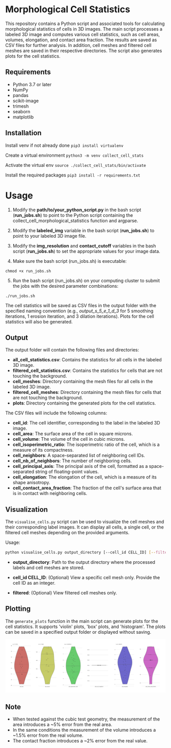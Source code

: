# Morphological Cell Statistics

This repository contains a Python script and associated tools for calculating morphological statistics of cells in 3D images. The main script processes a labeled 3D image and computes various cell statistics, such as cell areas, volumes, elongation, and contact area fraction. The results are saved as CSV files for further analysis. In addition, cell meshes and filtered cell meshes are saved in their respective directories. The script also generates plots for the cell statistics.

## Requirements

* Python 3.7 or later
* NumPy
* pandas
* scikit-image
* trimesh
* seaborn
* matplotlib

## Installation
Install venv if not already done
```pip3 install virtualenv```

Create a virtual environment
```python3 -m venv collect_cell_stats```

Activate the virtual env
```source ./collect_cell_stats/bin/activate```

Install the required packages
```pip3 install -r requirements.txt```

# Usage

1. Modify the **path/to/your_python_script.py** in the bash script (**run_jobs.sh**) to point to the Python script containing the collect_cell_morphological_statistics function and argparse.

2. Modify the **labeled_img** variable in the bash script (**run_jobs.sh**) to point to your labeled 3D image file.

3. Modify the **img_resolution** and **contact_cutoff** variables in the bash script (**run_jobs.sh**) to set the appropriate values for your image data.

4. Make sure the bash script (run_jobs.sh) is executable:

```
chmod +x run_jobs.sh

```

5. Run the bash script (run_jobs.sh) on your computing cluster to submit the jobs with the desired parameter combinations:
```
./run_jobs.sh
```


The cell statistics will be saved as CSV files in the output folder with the specified naming convention (e.g., *output_s_5_e_1_d_3* for 5 smoothing iterations, 1 erosion iteration, and 3 dilation iterations). Plots for the cell statistics will also be generated.

## Output

The output folder will contain the following files and directories:
*	**all_cell_statistics.csv**: Contains the statistics for all cells in the labeled 3D image.
*	**filtered_cell_statistics.csv**: Contains the statistics for cells that are not touching the background.
*	**cell_meshes**: Directory containing the mesh files for all cells in the labeled 3D image.
*	**filtered_cell_meshes**: Directory containing the mesh files for cells that are not touching the background.
*   **plots**: Directory containing the generated plots for the cell statistics.

The CSV files will include the following columns:

* **cell_id**: The cell identifier, corresponding to the label in the labeled 3D image.
* **cell_area**: The surface area of the cell in square microns.
* **cell_volume**: The volume of the cell in cubic microns.
* **cell_isoperimetric_ratio**: The isoperimetric ratio of the cell, which is a measure of its compactness.
* **cell_neighbors**: A space-separated list of neighboring cell IDs.
* **cell_nb_of_neighbors**: The number of neighboring cells.
* **cell_principal_axis**: The principal axis of the cell, formatted as a space-separated string of floating-point values.
* **cell_elongation**: The elongation of the cell, which is a measure of its shape anisotropy.
* **cell_contact_area_fraction**: The fraction of the cell's surface area that is in contact with neighboring cells.

## Visualization

The `visualise_cells.py` script can be used to visualize the cell meshes and their corresponding label images. It can display all cells, a single cell, or the filtered cell meshes depending on the provided arguments.

Usage:

```bash
python visualise_cells.py output_directory [--cell_id CELL_ID] [--filtered]
```

* **output_directory**: Path to the output directory where the processed labels and cell meshes are stored.

* **cell_id CELL_ID**: (Optional) View a specific cell mesh only. Provide the cell ID as an integer.

* **filtered**: (Optional) View filtered cell meshes only.

## Plotting

The `generate_plots` function in the main script can generate plots for the cell statistics. It supports 'violin' plots, 'box' plots, and 'histogram'. The plots can be saved in a specified output folder or displayed without saving.

![Statistics of Cubes example](/images/filtered_cell_plots.png)

## Note
- When tested against the cubic test geometry, the measurement of the area introduces a ~5% error from the  real area. 
- In the same conditions the measurement of the volume introduces a ~1.5% error from the real volume.
- The contact fraction introduces a ~2% error from the real value.


